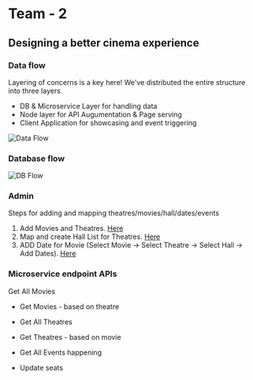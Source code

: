 # Team - 2 

## Designing a better cinema experience

### Data flow
Layering of concerns is a key here!
We've distributed the entire structure into three layers
- DB & Microservice Layer for handling data
- Node layer for API Augumentation & Page serving
- Client Application for showcasing and event triggering

![Data Flow](https://github.com/XT-training/case-studies/blob/team-2/docs/data-flow.png)

### Database flow
![DB Flow](https://github.com/XT-training/case-studies/blob/team-2/docs/db-flow.jpg)

### Admin
Steps for adding and mapping theatres/movies/hall/dates/events
1. Add Movies and Theatres. [Here](https://github.com/XT-training/case-studies/blob/team-2/admin-api/movie-theatre.html)
2. Map and create Hall List for Theatres. [Here](https://github.com/XT-training/case-studies/blob/team-2/admin-api/hall.html) 
3. ADD Date for Movie (Select Movie -> Select Theatre -> Select Hall -> Add Dates). [Here](https://github.com/XT-training/case-studies/blob/team-2/admin-api/date.html)

### Microservice endpoint APIs
Get All Movies
- Get Movies - based on theatre
- Get All Theatres
- Get Theatres - based on movie
- Get All Events happening

- Update seats
